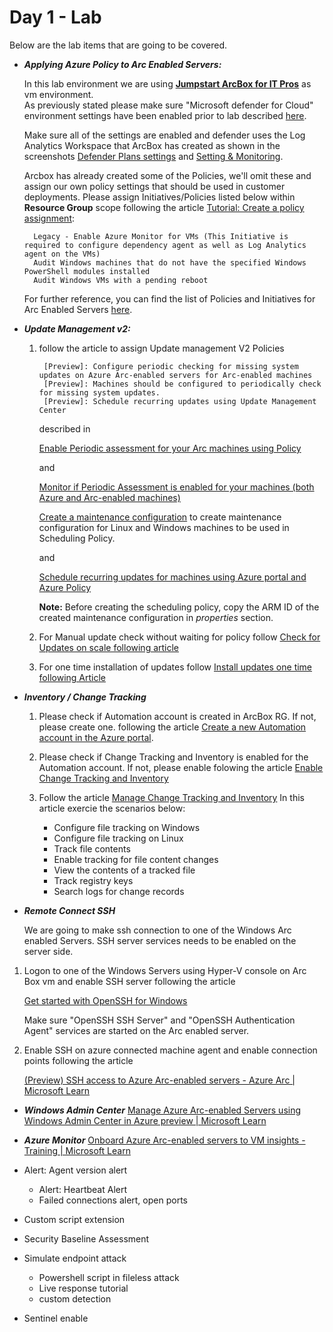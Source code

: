 # Day 1 - Lab

Below are the lab items that are going to be covered.

- ***Applying Azure Policy to Arc Enabled Servers:***

     In this lab environment we are using [**Jumpstart ArcBox for IT Pros**](https://azurearcjumpstart.io/azure_jumpstart_arcbox/itpro) as vm environment.  
     As previously stated please make sure "Microsoft defender for Cloud" environment settings have been enabled prior to lab described [here](https://learn.microsoft.com/en-us/azure/defender-for-cloud/enable-enhanced-security). 

    Make sure all of the settings are enabled and defender uses the Log Analytics Workspace that ArcBox has created as shown in the screenshots
    [Defender Plans settings](/Day1/pics/defender1.jpg) and [Setting & Monitoring](/Day1/pics/defender2.jpg).

    Arcbox has already created some of the Policies, we'll omit these and assign our own policy settings that should be used in customer deployments.
    Please assign Initiatives/Policies listed below within **Resource Group** scope following the article [Tutorial: Create a policy assignment](https://learn.microsoft.com/en-us/azure/azure-arc/servers/learn/tutorial-assign-policy-portal#create-a-policy-assignment):

        Legacy - Enable Azure Monitor for VMs (This Initiative is required to configure dependency agent as well as Log Analytics agent on the VMs)
        Audit Windows machines that do not have the specified Windows PowerShell modules installed
        Audit Windows VMs with a pending reboot

    For further reference, you can find the list of Policies and Initiatives for Arc Enabled Servers [here](https://learn.microsoft.com/en-us/azure/azure-arc/servers/policy-reference).

- ***Update Management v2:***

    1. follow the article to assign Update management V2 Policies 

            [Preview]: Configure periodic checking for missing system updates on Azure Arc-enabled servers for Arc-enabled machines
            [Preview]: Machines should be configured to periodically check for missing system updates.
            [Preview]: Schedule recurring updates using Update Management Center

        described in

        [Enable Periodic assessment for your Arc machines using Policy](https://learn.microsoft.com/en-us/azure/update-center/periodic-assessment-at-scale#enable-periodic-assessment-for-your-arc-machines-using-policy)

        and 

        [Monitor if Periodic Assessment is enabled for your machines (both Azure and Arc-enabled machines)](https://learn.microsoft.com/en-us/azure/update-center/periodic-assessment-at-scale#monitor-if-periodic-assessment-is-enabled-for-your-machines-both-azure-and-arc-enabled-machines)


        [Create a maintenance configuration](https://learn.microsoft.com/en-us/azure/virtual-machines/maintenance-configurations-portal#create-a-maintenance-configuration) to create maintenance configuration for Linux and Windows machines to be used in Scheduling Policy.

        and

        [Schedule recurring updates for machines using Azure portal and Azure Policy](https://learn.microsoft.com/en-us/azure/update-center/scheduled-patching?tabs=schedule-updates-single-overview%2Cschedule-updates-scale-overview#dynamic-scoping-using-policy)

        **Note:**   Before creating the scheduling policy, copy the ARM ID of the created maintenance configuration in *properties* section.
    
    2. For Manual update check without waiting for policy follow [Check for Updates on scale following article](https://learn.microsoft.com/en-us/azure/update-center/view-updates?tabs=singlevm-overview%2Cat-scale-overview#check-updates-at-scale)
    
    3. For one time installation of updates follow [Install updates one time following Article](https://learn.microsoft.com/en-us/azure/update-center/deploy-updates?tabs=install-single-overview%2Cinstall-scale-overview#install-updates-at-scale)
 

- ***Inventory / Change Tracking***


    1. Please check if Automation account is created in ArcBox RG. If not, please create one. 
    following the article [Create a new Automation account in the Azure portal](https://learn.microsoft.com/en-us/azure/automation/automation-create-standalone-account?tabs=azureportal#create-a-new-automation-account-in-the-azure-portal).

    2. Please check if Change Tracking and Inventory is enabled for the Automation account. If not, please enable folowing the article [Enable Change Tracking and Inventory](https://learn.microsoft.com/en-us/azure/automation/change-tracking/enable-from-automation-account#enable-machines-in-the-workspace)
    
    3. Follow the article [Manage Change Tracking and Inventory](https://learn.microsoft.com/en-us/azure/automation/change-tracking/manage-change-tracking)
    In this article exercie the scenarios below:
        * Configure file tracking on Windows
        * Configure file tracking on Linux
        * Track file contents
        * Enable tracking for file content changes
        * View the contents of a tracked file
        * Track registry keys
        * Search logs for change records

- ***Remote  Connect SSH***

    We are going to make ssh connection to one of the Windows Arc enabled Servers. SSH server services needs to be enabled on the server side. 

1. Logon to one of the Windows Servers using Hyper-V console on Arc Box vm and enable SSH server following the article

    [Get started with OpenSSH for Windows](https://learn.microsoft.com/en-us/windows-server/administration/openssh/openssh_install_firstuse?tabs=powershell)

    Make sure "OpenSSH SSH Server" and "OpenSSH Authentication Agent" services are started on the Arc enabled server.

2. Enable SSH on azure connected machine agent and enable connection points following the article
 
    [(Preview) SSH access to Azure Arc-enabled servers - Azure Arc | Microsoft Learn](https://learn.microsoft.com/en-us/azure/azure-arc/servers/ssh-arc-overview?tabs=azure-cli)

- ***Windows Admin Center*** [Manage Azure Arc-enabled Servers using Windows Admin Center in Azure preview | Microsoft Learn](https://learn.microsoft.com/en-us/windows-server/manage/windows-admin-center/azure/manage-arc-hybrid-machines)

- ***Azure Monitor*** [Onboard Azure Arc-enabled servers to VM insights - Training | Microsoft Learn](https://learn.microsoft.com/en-us/training/modules/monitor-azure-arc-enabled-servers/3-onboard-azure-arc-enabled-servers-to-vm-insights)
- Alert: Agent version alert
  - Alert: Heartbeat Alert
  - Failed connections alert, open ports
- Custom script extension

- Security Baseline Assessment
- Simulate endpoint attack
  - Powershell script in fileless attack
  - Live response tutorial
  - custom detection
- Sentinel enable
